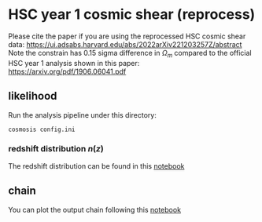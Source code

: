 # HSC year 1 cosmic shear (reprocess)

Please cite the paper if you are using the reprocessed HSC cosmic
shear data:
https://ui.adsabs.harvard.edu/abs/2022arXiv221203257Z/abstract
Note the constrain has 0.15 sigma difference in $\Omega_m$ compared
to the official HSC year 1 analysis shown in this paper:
https://arxiv.org/pdf/1906.06041.pdf


## likelihood

Run the analysis pipeline under this directory:
```shell
cosmosis config.ini
```
### redshift distribution $n(z)$
The redshift distribution can be found in this
[notebook](notebooks/plot_chain.ipynb)

## chain

You can plot the output chain following this
[notebook](notebooks/plot_chain.ipynb)
